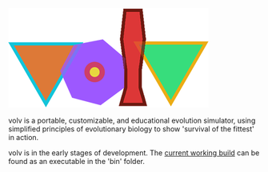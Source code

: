 <img src="https://github.com/TysonKlein/volv/blob/master/Readme/volv_logo.png" width="400" height="200">

volv is a portable, customizable, and educational evolution simulator, using simplified principles of evolutionary biology to show 'survival of the fittest' in action.

volv is in the early stages of development. The [current working build](https://github.com/TysonKlein/volv/blob/master/bin/volv.exe) can be found as an executable in the 'bin' folder.
